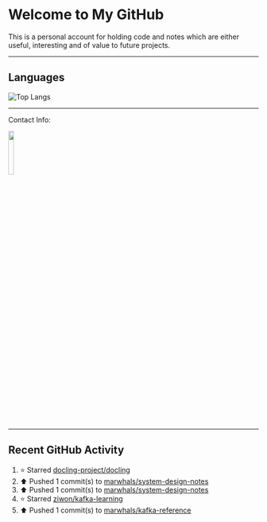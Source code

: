 # Welcome to My GitHub

This is a personal account for holding code and notes which are either useful, interesting and of value to future projects.

---
## Languages

![Top Langs](https://github-readme-stats.vercel.app/api/top-langs/?username=marwhals&layout=compact&bg_color=282c34&text_color=ffffff&title_color=ff5733)
 
---
Contact Info:

<a href="https://www.linkedin.com/in/marjanmubarok/">
  <img src="https://upload.wikimedia.org/wikipedia/commons/0/01/LinkedIn_Logo.svg" width="15%">
</a>

---

## Recent GitHub Activity

<!--RECENT_ACTIVITY:start-->
1. ⭐ Starred [docling-project/docling](https://github.com/docling-project/docling)<br>
2. ⬆️ Pushed 1 commit(s) to [marwhals/system-design-notes](https://github.com/marwhals/system-design-notes)<br>
3. ⬆️ Pushed 1 commit(s) to [marwhals/system-design-notes](https://github.com/marwhals/system-design-notes)<br>
4. ⭐ Starred [ziwon/kafka-learning](https://github.com/ziwon/kafka-learning)<br>
5. ⬆️ Pushed 1 commit(s) to [marwhals/kafka-reference](https://github.com/marwhals/kafka-reference)<br>
<!--RECENT_ACTIVITY:end-->
